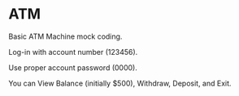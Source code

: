 ATM
===

Basic ATM Machine mock coding. 

Log-in with account number (123456).

Use proper account password (0000).

You can View Balance (initially $500), Withdraw, Deposit, and Exit.
